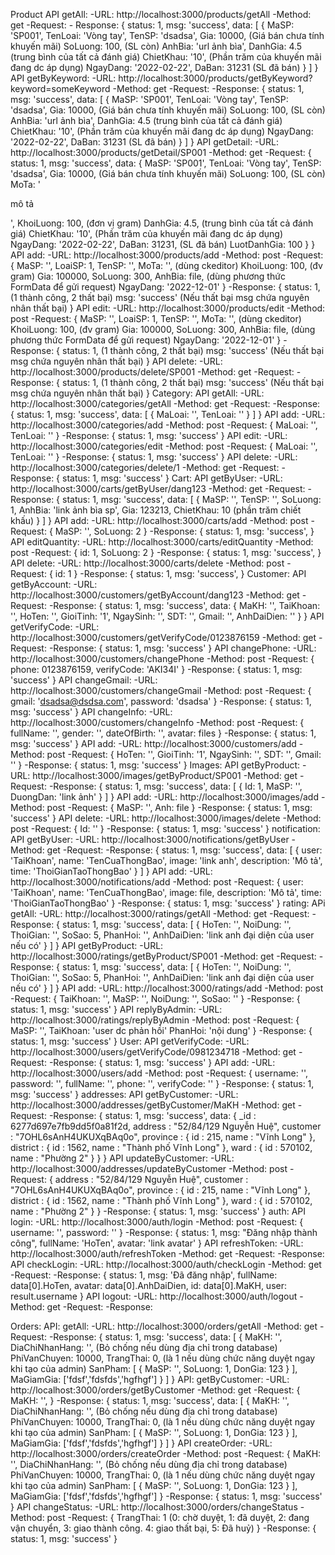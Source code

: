 Product
	API getAll:
		-URL: http://localhost:3000/products/getAll
		-Method: get
		-Request: 
		- Response: {
			status: 1,
			msg: 'success',
			data: [
				{
					MaSP: 'SP001',
					TenLoai: 'Vòng tay',
					TenSP: 'dsadsa',
					Gia: 10000, (Giá bán chưa tính khuyến mãi)
					SoLuong: 100, (SL còn)
					AnhBia: 'url ảnh bìa',
					DanhGia: 4.5 (trung bình của tất cả đánh giá)
					ChietKhau: '10', (Phần trăm của khuyến mãi đang dc áp dụng)
					NgayDang: '2022-02-22',
					DaBan: 31231 (SL đã bán)
				}
			]
		}
	API getByKeyword:
		-URL: http://localhost:3000/products/getByKeyword?keyword=someKeyword
		-Method: get
		-Request: 
		-Response: {
			status: 1,
			msg: 'success',
			data: [
				{
					MaSP: 'SP001',
					TenLoai: 'Vòng tay',
					TenSP: 'dsadsa',
					Gia: 10000, (Giá bán chưa tính khuyến mãi)
					SoLuong: 100, (SL còn)
					AnhBia: 'url ảnh bìa',
					DanhGia: 4.5 (trung bình của tất cả đánh giá)
					ChietKhau: '10', (Phần trăm của khuyến mãi đang dc áp dụng)
					NgayDang: '2022-02-22',
					DaBan: 31231 (SL đã bán)
				}
			]
		}
	API getDetail:
		-URL: http://localhost:3000/products/getDetail/SP001
		-Method: get
		-Request: {
			status: 1,
			msg: 'success',
			data: {
				MaSP: 'SP001',
				TenLoai: 'Vòng tay',
				TenSP: 'dsadsa',
				Gia: 10000, (Giá bán chưa tính khuyến mãi)
				SoLuong: 100, (SL còn)
				MoTa: '<p>mô tả</p>',
				KhoiLuong: 100, (đơn vị gram)
				DanhGia: 4.5, (trung bình của tất cả đánh giá)
				ChietKhau: '10', (Phần trăm của khuyến mãi đang dc áp dụng)
				NgayDang: '2022-02-22',
				DaBan: 31231, (SL đã bán)
				LuotDanhGia: 100
			}
		}
	API add:
		-URL: http://localhost:3000/products/add
		-Method: post
		-Request: {
			MaSP: '',
			LoaiSP: 1,
			TenSP: '',
			MoTa: '', (dùng ckeditor)
			KhoiLuong: 100, (đv gram)
			Gia: 100000,
			SoLuong: 300,
			AnhBia: file, (dùng phương thức FormData để gửi request)
			NgayDang: '2022-12-01'
		}
		-Response: {
			status: 1, (1 thành công, 2 thất bại)
			msg: 'success' (Nếu thất bại msg chứa nguyên nhân thất bại)
		}
	API edit:
		-URL: http://localhost:3000/products/edit
		-Method: post
		-Request: {
			MaSP: '',
			LoaiSP: 1,
			TenSP: '',
			MoTa: '', (dùng ckeditor)
			KhoiLuong: 100, (đv gram)
			Gia: 100000,
			SoLuong: 300,
			AnhBia: file, (dùng phương thức FormData để gửi request)
			NgayDang: '2022-12-01'
		}
		-Response: {
			status: 1, (1 thành công, 2 thất bại)
			msg: 'success' (Nếu thất bại msg chứa nguyên nhân thất bại)
		}
	API delete:
		-URL: http://localhost:3000/products/delete/SP001
		-Method: get
		-Request: 
		-Response: {
			status: 1, (1 thành công, 2 thất bại)
			msg: 'success' (Nếu thất bại msg chứa nguyên nhân thất bại)
		}
Category:
	API getAll:
		-URL: http://localhost:3000/categories/getAll
		-Method: get
		-Request: 
		-Response: {
			status: 1,
			msg: 'success',
			data: [
				{
					MaLoai: '',
					TenLoai: ''
				}
			]
		}
	API add:
		-URL: http://localhost:3000/categories/add
		-Method: post
		-Request: {
			MaLoai: '',
			TenLoai: ''
		}
		-Response: {
			status: 1,
			msg: 'success'
		}
	API edit:
		-URL: http://localhost:3000/categories/edit
		-Method: post
		-Request: {
			MaLoai: '',
			TenLoai: ''
		}
		-Response: {
			status: 1,
			msg: 'success'
		}
	API delete:
		-URL: http://localhost:3000/categories/delete/1
		-Method: get
		-Request: 
		-Response: {
			status: 1,
			msg: 'success'
		}
Cart:
	API getByUser:
		-URL: http://localhost:3000/carts/getByUser/dang123
		-Method: get
		-Request: 
		-Response: {
			status: 1,
			msg: 'success',
			data: [
				{
					MaSP: '',
					TenSP: '',
					SoLuong: 1,
					AnhBia: 'link ảnh bìa sp',
					Gia: 123213,
					ChietKhau: 10 (phần trăm chiết khấu)
				}
			]
		}
	API add:
		-URL: http://localhost:3000/carts/add
		-Method: post
		-Request: {
			MaSP: '',
			SoLuong: 2
		}
		-Response: {
			status: 1,
			msg: 'success',
		}
	API editQuantity: 
		-URL: http://localhost:3000/carts/editQuantity
		-Method: post
		-Request: {
			id: 1,
			SoLuong: 2
		}
		-Response: {
			status: 1,
			msg: 'success',
		}
	API delete:
		-URL: http://localhost:3000/carts/delete
		-Method: post
		-Request: {
			id: 1
		}
		-Response: {
			status: 1,
			msg: 'success',
		}
Customer: 
	API getByAccount:
		-URL: http://localhost:3000/customers/getByAccount/dang123
		-Method: get
		-Request: 
		-Response: {
			status: 1,
			msg: 'success',
			data: {
				MaKH: '',
				TaiKhoan: '',
				HoTen: '',
				GioiTinh: '1',
				NgaySinh: '',
				SDT: '',
				Gmail: '',
				AnhDaiDien: ''
			}
		}
	API getVerifyCode:
		-URL: http://localhost:3000/customers/getVerifyCode/0123876159
		-Method: get
		-Request: 
		-Response: {
			status: 1,
			msg: 'success'
		}
	API changePhone: 
		-URL: http://localhost:3000/customers/changePhone
		-Method: post
		-Request: {
			phone: 0123876159,
			verifyCode: 'AKI34I'
		}
		-Response: {
			status: 1,
			msg: 'success'
		}
	API changeGmail: 
		-URL: http://localhost:3000/customers/changeGmail
		-Method: post
		-Request: {
			gmail: 'dsadsa@dsdsa.com',
			password: 'dsadsa'
		}
		-Response: {
			status: 1,
			msg: 'success'
		}
		API changeInfo:
		-URL: http://localhost:3000/customers/changeInfo
		-Method: post
		-Request: {
			fullName: '',
			gender: '',
			dateOfBirth: '',
			avatar: files
		}
		-Response: {
			status: 1,
			msg: 'success'
		}
	API add:
		-URL: http://localhost:3000/customers/add
		-Method: post
		-Request: {
			HoTen: '',
			GioiTinh: '1',
			NgaySinh: '',
			SDT: '',
			Gmail: ''
		}
		-Response: {
			status: 1,
			msg: 'success'
		}
Images:
	API getByProduct:
		-URL: http://localhost:3000/images/getByProduct/SP001
		-Method: get
		-Request: 
		-Response: {
			status: 1,
			msg: 'success',
			data: [
				{
					Id: 1,
					MaSP: '',
					DuongDan: 'link ảnh'
				}
			]
		}
	API add: 
		-URL: http://localhost:3000/images/add
		-Method: post
		-Request: {
			MaSP: '',
			Anh: file
		}
		-Response: {
			status: 1,
			msg: 'success'
		}
	API delete:
		-URL: http://localhost:3000/images/delete
		-Method: post
		-Request: {
			Id: ''
		}
		-Response: {
			status: 1,
			msg: 'success'
		}
notification:
	API getByUser: 
		-URL: http://localhost:3000/notifications/getByUser
		-Method: get
		-Request: 
		-Response: {
			status: 1,
			msg: 'success',
			data: [
				{
					user: 'TaiKhoan',
					name: 'TenCuaThongBao',
					image: 'link anh',
					description: 'Mô tả',
					time: 'ThoiGianTaoThongBao'
				}
			]
		}
	API add:
		-URL: http://localhost:3000/notifications/add
		-Method: post
		-Request: {
					user: 'TaiKhoan',
					name: 'TenCuaThongBao',
					image: file,
					description: 'Mô tả',
					time: 'ThoiGianTaoThongBao'
				}
		-Response: {
			status: 1,
			msg: 'success'
		}
rating:
	APi getAll:
		-URL: http://localhost:3000/ratings/getAll
		-Method: get
		-Request: 
		-Response: {
			status: 1,
			msg: 'success',
			data: [
				{
					HoTen: '',
					NoiDung: '',
					ThoiGian: '',
					SoSao: 5,
					PhanHoi: '',
					AnhDaiDien: 'link anh đại diện của user nếu có'
				}
			]
		}
	API getByProduct:
		-URL: http://localhost:3000/ratings/getByProduct/SP001
		-Method: get
		-Request: 
		-Response: {
			status: 1,
			msg: 'success',
			data: [
				{
					HoTen: '',
					NoiDung: '',
					ThoiGian: '',
					SoSao: 5,
					PhanHoi: '',
					AnhDaiDien: 'link anh đại diện của user nếu có'
				}
			]
		}
	API add: 
		-URL: http://localhost:3000/ratings/add
		-Method: post
		-Request: {
			TaiKhoan: '',
			MaSP: '',
			NoiDung: '',
			SoSao: ''
		}
		-Response: {
			status: 1,
			msg: 'success'
		}
	API replyByAdmin:
		-URL: http://localhost:3000/ratings/replyByAdmin
		-Method: post
		-Request: {
			MaSP: '',
			TaiKhoan: 'user dc phản hồi'
			PhanHoi: 'nội dung'
		}
		-Response: {
			status: 1,
			msg: 'success'
		}
User:
	API getVerifyCode:
		-URL: http://localhost:3000/users/getVerifyCode/0981234718
		-Method: get
		-Request: 
		-Response: {
			status: 1,
			msg: 'success'
		}
	API add:
		-URL: http://localhost:3000/users/add
		-Method: post
		-Request: {
			username: '',
			password: '',
			fullName: '',
			phone: '',
			verifyCode: ''
		}
		-Response: {
			status: 1,
			msg: 'success'
		}
addresses:
	API getByCustomer: 
		-URL: http://localhost:3000/addresses/getByCustomer/MaKH
		-Method: get
		-Request:
		-Response: {
			status: 1,
			msg: 'success',
			data: {
				_id : 6277d697e7fb9dd5f0a81f2d,
				address : "52/84/129 Nguyễn Huệ",
				customer : "7OHL6sAnH4UKUXqBAq0o",
				province : {
					id : 215,
					name : "Vĩnh Long"
				},
				district : {
					id : 1562,
					name : "Thành phố Vĩnh Long"
				},
				ward : {
					id : 570102,
					name : "Phường 2"
				}
			}
		}
	API updateByCustomer: 
		-URL: http://localhost:3000/addresses/updateByCustomer
		-Method: post
		-Request: {
			address : "52/84/129 Nguyễn Huệ",
			customer : "7OHL6sAnH4UKUXqBAq0o",
			province : {
				id : 215,
				name : "Vĩnh Long"
			},
			district : {
				id : 1562,
				name : "Thành phố Vĩnh Long"
			},
			ward : {
				id : 570102,
				name : "Phường 2"
			}
		}
		-Response: {
			status: 1,
			msg: 'success'
		}
auth:
	API login:
		-URL: http://localhost:3000/auth/login
		-Method: post
		-Request: {
			username: '',
			password: ''
		}
		-Response: {
			status: 1,
			msg: "Đăng nhập thành công",
			fullName: 'HoTen',
			avatar: 'link avatar'
		}
	API refreshToken:
		-URL: http://localhost:3000/auth/refreshToken
		-Method: get
		-Request: 
		-Response: 
	API checkLogin: 
		-URL: http://localhost:3000/auth/checkLogin
		-Method: get
		-Request:
		-Response: {
			status: 1,
			msg: 'Đã đăng nhập',
			fullName: data[0].HoTen,
			avatar: data[0].AnhDaiDien,
			id: data[0].MaKH,
			user: result.username
		}
	API logout:
		-URL: http://localhost:3000/auth/logout
		-Method: get
		-Request:
		-Response: 

Orders:
	API: getAll:
		-URL: http://localhost:3000/orders/getAll
		-Method: get
		-Request:
		-Response: {
			status: 1,
			msg: 'success',
			data: [
				{
					MaKH: '',
					DiaChiNhanHang: '', (Bỏ chống nếu dùng địa chỉ trong database)
					PhiVanChuyen: 10000,
					TrangThai: 0, (là 1 nếu dùng chức năng duyệt ngay khi tạo của admin)
					SanPham: [
						{
							MaSP: '',
							SoLuong: 1,
							DonGia: 123
						}
					],
					MaGiamGia: ['fdsf','fdsfds','hgfhgf']
				}
			]
		}
		API: getByCustomer:
		-URL: http://localhost:3000/orders/getByCustomer
		-Method: get
		-Request: {
			MaKH: '',
		}
		-Response: {
			status: 1,
			msg: 'success',
			data: [
				{
					MaKH: '',
					DiaChiNhanHang: '', (Bỏ chống nếu dùng địa chỉ trong database)
					PhiVanChuyen: 10000,
					TrangThai: 0, (là 1 nếu dùng chức năng duyệt ngay khi tạo của admin)
					SanPham: [
						{
							MaSP: '',
							SoLuong: 1,
							DonGia: 123
						}
					],
					MaGiamGia: ['fdsf','fdsfds','hgfhgf']
				}
			]
		}
	API createOrder:
		-URL: http://localhost:3000/orders/createOrder
		-Method: post
		-Request: {
			MaKH: '',
			DiaChiNhanHang: '', (Bỏ chống nếu dùng địa chỉ trong database)
			PhiVanChuyen: 10000,
			TrangThai: 0, (là 1 nếu dùng chức năng duyệt ngay khi tạo của admin)
			SanPham: [
				{
					MaSP: '',
					SoLuong: 1,
					DonGia: 123
				}
			],
			MaGiamGia: ['fdsf','fdsfds','hgfhgf']
		}
		-Response: {
			status: 1,
			msg: 'success'
		}
	API changeStatus: 
		-URL: http://localhost:3000/orders/changeStatus
		-Method: post
		-Request: {
			TrangThai: 1 (0: chờ duyệt, 1: đã duyệt, 2: đang vận chuyển, 3: giao thành công. 4: giao thất bại, 5: Đã huỷ)
		}
		-Response: {
			status: 1,
			msg: 'success'
		}